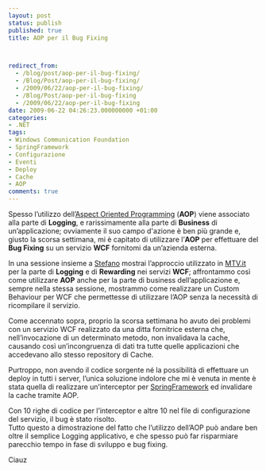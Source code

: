 ```yaml
---
layout: post
status: publish
published: true
title: AOP per il Bug Fixing



redirect_from: 
  - /blog/post/aop-per-il-bug-fixing/
  - /Blog/Post/aop-per-il-bug-fixing/
  - /2009/06/22/aop-per-il-bug-fixing/
  - /Blog/Post/aop-per-il-bug-fixing
  - /2009/06/22/aop-per-il-bug-fixing
date: 2009-06-22 04:26:23.000000000 +01:00
categories:
- .NET
tags:
- Windows Communication Foundation
- SpringFramework
- Configurazione
- Eventi
- Deploy
- Cache
- AOP
comments: true
---
```

<p>Spesso l&rsquo;utilizzo dell&rsquo;<a href="http://en.wikipedia.org/wiki/Aspect-oriented_programming" target="_blank" rel="nofollow">Aspect Oriented Programming</a> (<strong>AOP</strong>) viene associato alla parte di <strong>Logging</strong>, e rarissimamente alla parte di <strong>Business</strong> di un&rsquo;applicazione; ovviamente il suo campo d'azione &egrave; ben pi&ugrave; grande e, giusto la scorsa settimana, mi &egrave; capitato di utilizzare l&rsquo;<strong>AOP</strong> per effettuare del <strong>Bug Fixing</strong> su un servizio <strong>WCF</strong> fornitomi da un&rsquo;azienda esterna.</p>
<p>In una sessione insieme a <a href="http://blogs.aspitalia.com/sm15455/" target="_blank" rel="nofollow">Stefano</a> mostrai l&rsquo;approccio utilizzato in <a href="http://www.mtv.it" target="_blank" rel="nofollow">MTV.it</a> per la parte di <strong>Logging</strong> e di <strong>Rewarding</strong> nei servizi <strong>WCF</strong>; affrontammo cos&igrave; come utilizzare <strong>AOP</strong> anche per la parte di business dell&rsquo;applicazione e, sempre nella stessa sessione, mostrammo come realizzare un Custom Behaviour per WCF che permettesse di utilizzare l&rsquo;AOP senza la necessit&agrave; di ricompilare il servizio.</p>
<p>Come accennato sopra, proprio la scorsa settimana ho avuto dei problemi con un servizio WCF realizzato da una ditta fornitrice esterna che, nell&rsquo;invocazione di un determinato metodo, non invalidava la cache, causando cos&igrave; un&rsquo;incongruenza di dati tra tutte quelle applicazioni che accedevano allo stesso repository di Cache.</p>
<p>Purtroppo, non avendo il codice sorgente n&eacute; la possibilit&agrave; di effettuare un deploy in tutti i server, l&rsquo;unica soluzione indolore che mi &egrave; venuta in mente &egrave; stata quella di realizzare un&rsquo;interceptor per <a href="http://www.springframework.net/" target="_blank" rel="nofollow">SpringFramework</a> ed invalidare la cache tramite AOP.</p>
<p>Con 10 righe di codice per l&rsquo;interceptor e altre 10 nel file di configurazione del servizio, il bug &egrave; stato risolto. <br />
Tutto questo a dimostrazione del fatto che l&rsquo;utilizzo dell&rsquo;AOP pu&ograve; andare ben oltre il semplice Logging applicativo, e che spesso pu&ograve; far risparmiare parecchio tempo in fase di sviluppo e bug fixing.</p>
<p>Ciauz</p>
